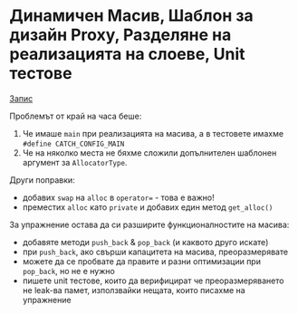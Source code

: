 # Динамичен Масив, Шаблон за дизайн Proxy, Разделяне на реализацията на слоеве, Unit тестове

[Запис](https://drive.google.com/file/d/1L-_iGggMswgsMsEzUAO9XVas1ZdRrh_i/view?usp=sharing)

Проблемът от край на часа беше:
1. Че имаше `main` при реализацията на масива, а в тестовете имахме `#define CATCH_CONFIG_MAIN`
2. Че на няколко места не бяхме сложили допълнителен шаблонен аргумент за `AllocatorType`.

Други поправки:
- добавих `swap` на `alloc` в `operator=` - това е важно!
- преместих `alloc` като `private` и добавих един метод `get_alloc()`

За упражнение остава да си разширите функционалностите на масива:
- добавяте методи `push_back` & `pop_back` (и каквото друго искате)
- при `push_back`, ако свърши капацитета на масива, преоразмерявате
- можете да се пробвате да правите и разни оптимизации при `pop_back`, но не е нужно
- пишете unit тестове, които да верифицират че преоразмеряването не leak-ва памет, използвайки нещата, които писахме на упражнение
